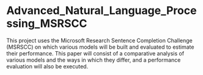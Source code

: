 # Advanced_Natural_Language_Processing_MSRSCC
This project uses the Microsoft Research Sentence Completion Challenge (MSRSCC) on which various models will be built and evaluated to estimate their performance. This paper will consist of a comparative analysis of various models and the ways in which they differ, and a performance evaluation will also be executed.
